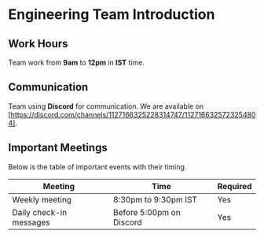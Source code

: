# Engineering Team Introduction

## Work Hours

Team work from **9am** to **12pm** in **IST** time.

## Communication

Team using **Discord** for communication. We are available on [https://discord.com/channels/1127166325228314747/1127166325723254804].

## Important Meetings

Below is the table of important events with their timing.

| Meeting                 | Time                            | Required       |
| ----------------------- | ------------------------------- | -------------- |
| Weekly meeting          |  8:30pm to 9:30pm IST           |      Yes       | 
| Daily check-in messages |  Before 5:00pm on Discord       |      Yes       | 

